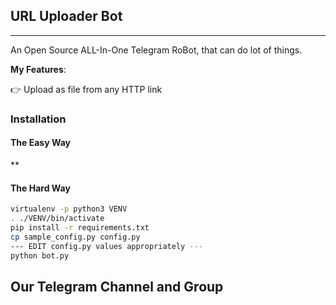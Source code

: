## URL Uploader Bot
---

An Open Source ALL-In-One Telegram RoBot, that can do lot of things.

**My Features**:

👉 Upload as file from any HTTP link

### Installation

#### The Easy Way

**

#### The Hard Way

```sh
virtualenv -p python3 VENV
. ./VENV/bin/activate
pip install -r requirements.txt
cp sample_config.py config.py
--- EDIT config.py values appropriately ---
python bot.py
```
## Our Telegram Channel and Group

